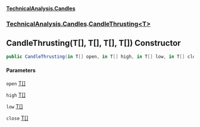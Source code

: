 #### [TechnicalAnalysis.Candles](TechnicalAnalysis.Candles.md 'TechnicalAnalysis.Candles')
### [TechnicalAnalysis.Candles](TechnicalAnalysis.Candles.md#TechnicalAnalysis.Candles 'TechnicalAnalysis.Candles').[CandleThrusting&lt;T&gt;](CandleThrusting_T_.md 'TechnicalAnalysis.Candles.CandleThrusting<T>')

## CandleThrusting(T[], T[], T[], T[]) Constructor

```csharp
public CandleThrusting(in T[] open, in T[] high, in T[] low, in T[] close);
```
#### Parameters

<a name='TechnicalAnalysis.Candles.CandleThrusting_T_.CandleThrusting(T[],T[],T[],T[]).open'></a>

`open` [T](CandleThrusting_T_.md#TechnicalAnalysis.Candles.CandleThrusting_T_.T 'TechnicalAnalysis.Candles.CandleThrusting<T>.T')[[]](https://docs.microsoft.com/en-us/dotnet/api/System.Array 'System.Array')

<a name='TechnicalAnalysis.Candles.CandleThrusting_T_.CandleThrusting(T[],T[],T[],T[]).high'></a>

`high` [T](CandleThrusting_T_.md#TechnicalAnalysis.Candles.CandleThrusting_T_.T 'TechnicalAnalysis.Candles.CandleThrusting<T>.T')[[]](https://docs.microsoft.com/en-us/dotnet/api/System.Array 'System.Array')

<a name='TechnicalAnalysis.Candles.CandleThrusting_T_.CandleThrusting(T[],T[],T[],T[]).low'></a>

`low` [T](CandleThrusting_T_.md#TechnicalAnalysis.Candles.CandleThrusting_T_.T 'TechnicalAnalysis.Candles.CandleThrusting<T>.T')[[]](https://docs.microsoft.com/en-us/dotnet/api/System.Array 'System.Array')

<a name='TechnicalAnalysis.Candles.CandleThrusting_T_.CandleThrusting(T[],T[],T[],T[]).close'></a>

`close` [T](CandleThrusting_T_.md#TechnicalAnalysis.Candles.CandleThrusting_T_.T 'TechnicalAnalysis.Candles.CandleThrusting<T>.T')[[]](https://docs.microsoft.com/en-us/dotnet/api/System.Array 'System.Array')